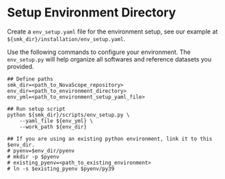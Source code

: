 # Setup Environment Directory

Create a `env_setup.yaml` file for the environment setup, see our example at `${smk_dir}/installation/env_setup.yaml`. 


Use the following commands to configure your environment. The `env_setup.py` will help organize all softwares and reference datasets you provided. 

```	
## Define paths
smk_dir=<path_to_NovaScope_repository>
env_dir=<path_to_environment_directory>
env_yml=<path_to_environment_setup_yaml_file>

## Run setup script
python ${smk_dir}/scripts/env_setup.py \
	--yaml_file ${env_yml} \
	--work_path ${env_dir}

## If you are using an existing python environment, link it to this $env_dir.
# pyenv=$env_dir/pyenv
# mkdir -p $pyenv
# existing_pyenv=<path_to_existing_environment>
# ln -s $existing_pyenv $pyenv/py39
```


